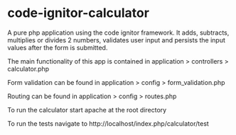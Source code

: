 code-ignitor-calculator
=======================

A pure php application using the code ignitor framework.  It adds, subtracts, multiplies or divides 2 numbers, validates user input and persists the input values after the form is submitted.

The main functionality of this app is contained in application > controllers > calculator.php

Form validation can be found in application > config > form_validation.php

Routing can be found in application > config > routes.php

To run the calculator start apache at the root directory

To run the tests navigate to http://localhost/index.php/calculator/test
